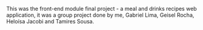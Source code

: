This was the front-end module final project - a meal and drinks recipes web application, it was a group project done by me, Gabriel Lima, Geisel Rocha, Heloísa Jacobi and Tamires Sousa.